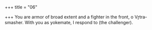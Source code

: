 +++
title = "06"

+++
You are armor of broad extent and a fighter in the front, o Vr̥tra-smasher. With you as yokemate, I respond to (the challenger).  